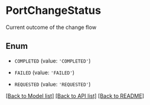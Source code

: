 # PortChangeStatus

Current outcome of the change flow

## Enum

* `COMPLETED` (value: `'COMPLETED'`)

* `FAILED` (value: `'FAILED'`)

* `REQUESTED` (value: `'REQUESTED'`)

[[Back to Model list]](../README.md#documentation-for-models) [[Back to API list]](../README.md#documentation-for-api-endpoints) [[Back to README]](../README.md)


